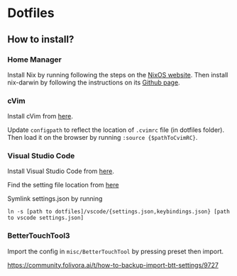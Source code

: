 # Dotfiles

## How to install?

### Home Manager

Install Nix by running following the steps on the [NixOS website](https://nixos.org/download.html#nix-install-macos). 
Then install nix-darwin by following the instructions on its [Github page](https://github.com/LnL7/nix-darwin#install).

### cVim
Install cVim from [here](https://chrome.google.com/webstore/detail/cvim/ihlenndgcmojhcghmfjfneahoeklbjjh).

Update `configpath` to reflect the location of `.cvimrc` file (in dotfiles
folder). Then load it on the browser by running `:source {$pathToCvimRC}`.

### Visual Studio Code
Install Visual Studio Code from [here](https://code.visualstudio.com/).

Find the setting file location from [here](https://code.visualstudio.com/docs/getstarted/settings#_settings-file-locations)

Symlink settings.json by running
```
ln -s [path to dotfiles]/vscode/{settings.json,keybindings.json} [path to vscode settings.json]
```

### BetterTouchTool3

Import the config in `misc/BetterTouchTool` by pressing preset then import.

https://community.folivora.ai/t/how-to-backup-import-btt-settings/9727
